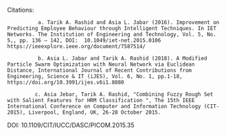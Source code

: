 Citations:

              a. Tarik A. Rashid and Asia L. Jabar (2016). Improvement on Predicting Employee Behaviour through Intelligent Techniques. In IET Networks. The Institution of Engineering and Technology, Vol. 5, No. 5,, pp. 136 – 142, DOI:  10.1049/iet-net.2015.0106 https://ieeexplore.ieee.org/document/7587514/
      
              b. Asia L. Jabar and Tarik A. Rashid (2018). A Modified Particle Swarm Optimization with Neural Network via Euclidean Distance, International Journal of Recent Contributions from Engineering, Science & IT (iJES), Vol. 6, No. 1, pp.1-18, https://doi.org/10.3991/ijes.v6i1.8080
              
             c. Asia Jebar, Tarik A. Rashid, "Combining Fuzzy Rough Set with Salient Features for HRM Classification ", The 15th IEEE International Conference on Computer and Information Technology (CIT-2015), Liverpool, England, UK, 26-28 October 2015. 
DOI: 10.1109/CIT/IUCC/DASC/PICOM.2015.35
